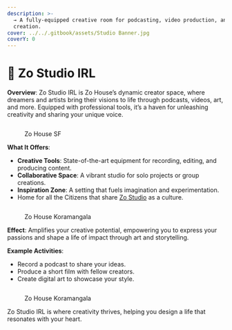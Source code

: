 ```yaml
---
description: >-
  → A fully-equipped creative room for podcasting, video production, and content
  creation.
cover: ../../.gitbook/assets/Studio Banner.jpg
coverY: 0
---
```


# 📍 Zo Studio IRL

**Overview**: Zo Studio IRL is Zo House’s dynamic creator space, where dreamers and artists bring their visions to life through podcasts, videos, art, and more. Equipped with professional tools, it’s a haven for unleashing creativity and sharing your unique voice.

<figure><img src="../../.gitbook/assets/image (10) (1).png" alt=""><figcaption><p>Zo House SF</p></figcaption></figure>

**What It Offers**:

* **Creative Tools**: State-of-the-art equipment for recording, editing, and producing content.
* **Collaborative Space**: A vibrant studio for solo projects or group creations.
* **Inspiration Zone**: A setting that fuels imagination and experimentation.
* Home for all the Citizens that share [Zo Studio](../../zo-nodes/zo-studio.md) as a culture.

<figure><img src="../../.gitbook/assets/image (11) (1).png" alt=""><figcaption><p>Zo House Koramangala</p></figcaption></figure>

**Effect**: Amplifies your creative potential, empowering you to express your passions and shape a life of impact through art and storytelling.

**Example Activities**:

* Record a podcast to share your ideas.
* Produce a short film with fellow creators.
* Create digital art to showcase your style.

<figure><img src="../../.gitbook/assets/image (13) (1).png" alt=""><figcaption><p>Zo House Koramangala</p></figcaption></figure>

Zo Studio IRL is where creativity thrives, helping you design a life that resonates with your heart.
